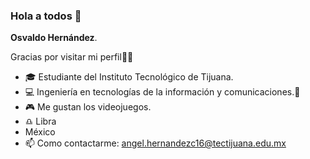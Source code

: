 ### Hola a todos 🤙

**Osvaldo Hernández**.

Gracias por visitar mi perfil:raising_hand_man:

- 🎓 Estudiante del Instituto Tecnológico de Tijuana.
- 💻 Ingeniería en tecnologías de la información y comunicaciones.📱
- 🎮 Me gustan los videojuegos.
- ♎ Libra
-  México
- 📫 Como contactarme: angel.hernandezc16@tectijuana.edu.mx

